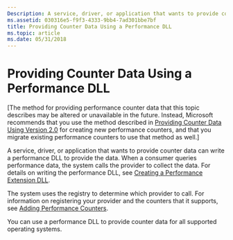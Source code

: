 ```yaml
---
Description: A service, driver, or application that wants to provide counter data can write a performance DLL to provide the data.
ms.assetid: 030316e5-f9f3-4333-9bb4-7ad301bbe7bf
title: Providing Counter Data Using a Performance DLL
ms.topic: article
ms.date: 05/31/2018
---
```


# Providing Counter Data Using a Performance DLL

\[The method for providing performance counter data that this topic describes may be altered or unavailable in the future. Instead, Microsoft recommends that you use the method described in [Providing Counter Data Using Version 2.0](providing-counter-data-using-version-2-0.md) for creating new performance counters, and that you migrate existing performance counters to use that method as well.\]

A service, driver, or application that wants to provide counter data can write a performance DLL to provide the data. When a consumer queries performance data, the system calls the provider to collect the data. For details on writing the performance DLL, see [Creating a Performance Extension DLL](creating-a-performance-extension-dll.md).

The system uses the registry to determine which provider to call. For information on registering your provider and the counters that it supports, see [Adding Performance Counters](adding-performance-counters.md).

You can use a performance DLL to provide counter data for all supported operating systems.

 

 




